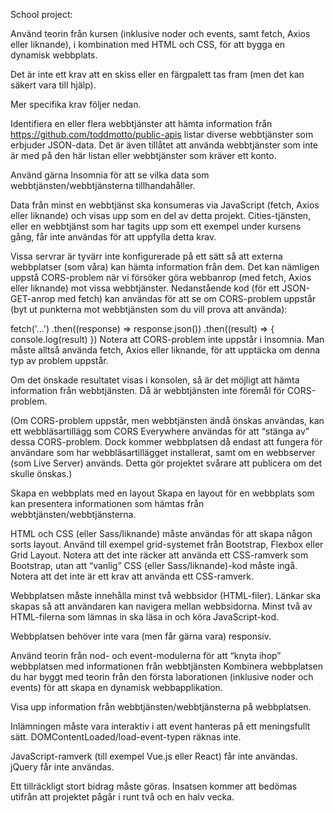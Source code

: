 School project:

Använd teorin från kursen (inklusive noder och events, samt fetch, Axios eller liknande), i kombination med HTML och CSS, för att bygga en dynamisk webbplats.

Det är inte ett krav att en skiss eller en färgpalett tas fram (men det kan säkert vara till hjälp).

Mer specifika krav följer nedan.

Identifiera en eller flera webbtjänster att hämta information från
https://github.com/toddmotto/public-apis listar diverse webbtjänster som erbjuder JSON-data. Det är även tillåtet att använda webbtjänster som inte är med på den här listan eller webbtjänster som kräver ett konto.

Använd gärna Insomnia för att se vilka data som webbtjänsten/webbtjänsterna tillhandahåller.

Data från minst en webbtjänst ska konsumeras via JavaScript (fetch, Axios eller liknande) och visas upp som en del av detta projekt. Cities-tjänsten, eller en webbtjänst som har tagits upp som ett exempel under kursens gång, får inte användas för att uppfylla detta krav.

Vissa servrar är tyvärr inte konfigurerade på ett sätt så att externa webbplatser (som våra) kan hämta information från dem. Det kan nämligen uppstå CORS-problem när vi försöker göra webbanrop (med fetch, Axios eller liknande) mot vissa webbtjänster. Nedanstående kod (för ett JSON-GET-anrop med fetch) kan användas för att se om CORS-problem uppstår (byt ut punkterna mot webbtjänsten som du vill prova att använda):

fetch('...')
  .then((response) => response.json())
  .then((result) => {
    console.log(result)
  })
Notera att CORS-problem inte uppstår i Insomnia. Man måste alltså använda fetch, Axios eller liknande, för att upptäcka om denna typ av problem uppstår.

Om det önskade resultatet visas i konsolen, så är det möjligt att hämta information från webbtjänsten. Då är webbtjänsten inte föremål för CORS-problem.

(Om CORS-problem uppstår, men webbtjänsten ändå önskas användas, kan ett webbläsartillägg som CORS Everywhere användas för att “stänga av” dessa CORS-problem. Dock kommer webbplatsen då endast att fungera för användare som har webbläsartillägget installerat, samt om en webbserver (som Live Server) används. Detta gör projektet svårare att publicera om det skulle önskas.)

Skapa en webbplats med en layout
Skapa en layout för en webbplats som kan presentera informationen som hämtas från webbtjänsten/webbtjänsterna.

HTML och CSS (eller Sass/liknande) måste användas för att skapa någon sorts layout. Använd till exempel grid-systemet från Bootstrap, Flexbox eller Grid Layout. Notera att det inte räcker att använda ett CSS-ramverk som Bootstrap, utan att “vanlig” CSS (eller Sass/liknande)-kod måste ingå. Notera att det inte är ett krav att använda ett CSS-ramverk.

Webbplatsen måste innehålla minst två webbsidor (HTML-filer). Länkar ska skapas så att användaren kan navigera mellan webbsidorna. Minst två av HTML-filerna som lämnas in ska läsa in och köra JavaScript-kod.

Webbplatsen behöver inte vara (men får gärna vara) responsiv.

Använd teorin från nod- och event-modulerna för att “knyta ihop” webbplatsen med informationen från webbtjänsten
Kombinera webbplatsen du har byggt med teorin från den första laborationen (inklusive noder och events) för att skapa en dynamisk webbapplikation.

Visa upp information från webbtjänsten/webbtjänsterna på webbplatsen.

Inlämningen måste vara interaktiv i att event hanteras på ett meningsfullt sätt. DOMContentLoaded/load-event-typen räknas inte.

JavaScript-ramverk (till exempel Vue.js eller React) får inte användas. jQuery får inte användas.

Ett tillräckligt stort bidrag måste göras. Insatsen kommer att bedömas utifrån att projektet pågår i runt två och en halv vecka.
